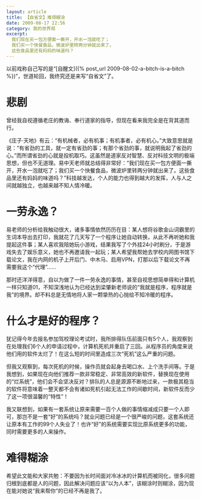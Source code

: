 ```yaml
---
layout: article
title: 【自省文】难得糊涂
date: 2009-08-17 22:56
category: 我的世界观
excerpt:
  我们现在买一包方便面一撕开，开水一泡就吃了；
  我们买一个快餐食品，微波炉里转两分钟就出来了。
  这些食品里还有妈妈的味道吗？
---
```


以前戏称自己写的是“[自醒文]({% post_url 2009-08-02-a-bitch-is-a-bitch %})”，世道轮回，我终究还是来写“自省文”了。

# 悲剧

曾经我自视遵循老庄的教诲、奉行道家的指导，但现在看来我完全是在背其道而行。

《庄子·天地》有云：“有机械者，必有机事；有机事者，必有机心。”大致意思就是说：“有省劲的工具，就一定有省劲的事；有那个省劲的事，就说明我起了省劲的心。”而所谓省劲的心就是投机取巧。这虽然是道家反对智慧、反对科技文明的极端思想，但也不无道理。易中天老师就总结得非常好：“我们现在买一包方便面一撕开，开水一泡就吃了；我们买一个快餐食品，微波炉里转两分钟就出来了。这些食品里还有妈妈的味道吗？”科技越发达，个人的能力也得到越大的发挥，人与人之间就越独立，也越来越不知人情冷暖。

# 一劳永逸？

易老师的分析给我触动很大，诸多事情依然历历在目：某人想将谷歌金山词霸里的生词本导出去打印，我就花了几天写了一个程序让她自动转换，从此不再听她和我提起这件事；某人喜欢我陪她玩小游戏，结果我写了个外挂24小时刷分，于是游戏失去了娱乐意义，她也不再邀请我一起玩；某人希望我帮她去学校内网图书馆下载论文，我在内网的机子上开后门、中木马、启用VPN，打那以后下载论文不再需要我这个“代理”……

那时还洋洋得意，自以为做了一件一劳永逸的事情，甚至自视思想简单得和计算机一样只知道01，不知深浅地认为已经达到梁肇新老师说的“我就是程序，程序就是我”的境界。却不料总是无情地将人家一颗挚热的心抛给不知冷暖的程序。

# 什么才是好的程序？

犹记得今年去报名参加驾校理论考试时，我所排得队伍前面只有5个人，我观察到在处理我们6个人的申请过程中，计算机死机并重启了三回。从程序员的角度来说他们用的软件太烂了！在这么短的时间里造成三次“死机”这么严重的问题。

但我又观察到，每次死机的时候，操作员就会起身去喝口水、上个洗手间等。于是我想到，如果现在向他们推荐一款非常稳定、非常高效的新软件，替换现在使用的“烂系统”，他们会不会坚决反对？排队的人总是源源不断地过来，一款极其稳当的软件将意味着一整天都不会有诸如死机引起无法工作的间歇时间，新软件反而少了这一项很温馨的“特性”！

我又联想到，如果有一套系统让原来需要一百个人做的事情缩减成只要一个人即可，那岂不是一套“好”的系统吗？就业问题已经是一个很严峻的问题，这套系统还让原本有工作的99个人失业了！也许“好”的系统需要实现比原系统更多的功能，同时需要更多的人来操作。

# 难得糊涂

希望此文能和大家共勉：不要因为长时间面对冷冰冰的计算机而被同化，很多问题归根到底都是人的问题，因此解决问题应该“以为人本”，该糊涂时则糊涂，因为现在能对她说“我来帮你”的已经不再是我了。
